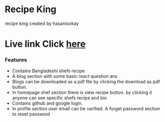 # Recipe King
recipe king created by hasanisokay
    	<h1>Live link Click [here](https://lambent-treacle-ee44a8.netlify.app/)</h1>
    <h3>Features </h3>
    <ul>
        <li>Contains Bangladeshi shefs recipe</li>
        <li>A blog section with some basic react question ans</li>
        <li>Blogs can be downloaded as a pdf file by clicking the download as pdf button.</li>
        <li>In homepage shef section there is view recipe button. by clicking it anyone can see specific shefs recipe and bio</li>
        <li>Contains github and google login.</li>
        <li>In profile section user email can be varified. A forget password section to reset password</li>
    </ul>
